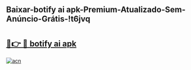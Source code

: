 
## Baixar-botify ai apk-Premium-Atualizado-Sem-Anúncio-Grátis-!t6jvq

# <h2><a href="https://andorid.site?title=botify_ai_apk&ref=27">🔗👉 🔴 botify ai apk</a></h2>

[![acn](https://github.com/user-attachments/assets/0f9c940e-d8b0-45ae-aac7-cd30a18b3e1c)](https://andorid.site?title=botify_ai_apk&ref=27)


